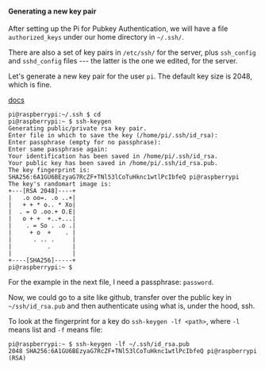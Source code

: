 #### Generating a new key pair

After setting up the Pi for Pubkey Authentication, we will have a file ``authorized_keys`` under our home directory in ``~/.ssh/``.

There are also a set of key pairs in ``/etc/ssh/`` for the server, plus ``ssh_config`` and ``sshd_config`` files --- the latter is the one we edited, for the server.

Let's generate a new key pair for the user ``pi``.  The default key size is 2048, which is fine.

[docs](https://www.ssh.com/ssh/keygen/)

```
pi@raspberrypi:~/.ssh $ cd
pi@raspberrypi:~ $ ssh-keygen
Generating public/private rsa key pair.
Enter file in which to save the key (/home/pi/.ssh/id_rsa): 
Enter passphrase (empty for no passphrase): 
Enter same passphrase again: 
Your identification has been saved in /home/pi/.ssh/id_rsa.
Your public key has been saved in /home/pi/.ssh/id_rsa.pub.
The key fingerprint is:
SHA256:6A1GU6BEzyaG7RcZF+TNl53lCoTuHknc1wtlPcIbfeQ pi@raspberrypi
The key's randomart image is:
+---[RSA 2048]----+
|   .o oo=. .o ..+|
|   + + * o.. * Xo|
|  . = O .oo.+ O.E|
|   o + +  +..+...|
|    . = So . .o .|
|     + o  +    . |
|      . .. .     |
|          .      |
|                 |
+----[SHA256]-----+
pi@raspberrypi:~ $  
```

For the example in the next file, I need a passphrase:  ``password``.

Now, we could go to a site like github, transfer over the public key in ``~/ssh/id_rsa.pub`` and then authenticate using what is, under the hood, ssh.

To look at the fingerprint for a key do ``ssh-keygen -lf <path>``, where ``-l`` means list and ``-f`` means file:

```
pi@raspberrypi:~ $ ssh-keygen -lf ~/.ssh/id_rsa.pub
2048 SHA256:6A1GU6BEzyaG7RcZF+TNl53lCoTuHknc1wtlPcIbfeQ pi@raspberrypi (RSA)
```
